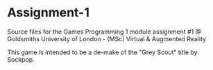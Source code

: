 # Assignment-1
Source files for the Games Programming 1 module assignment #1 @ Goldsmiths University of London - (MSc) Virtual &amp; Augmented Reality

This game is intended to be a de-make of the "Grey Scout" title by Sockpop.
